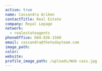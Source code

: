 ```yaml
---
active: true
name: Cassandra Ariken
contactTitle: Real Estate
company: Royal Lepage
network:
  - realestateagents
phoneOffice: 604-836-1560
email: cassandra@thetodayteam.com
image_path:
color:
website:
profile_image_path: /uploads/Web cass.jpg
---
```



